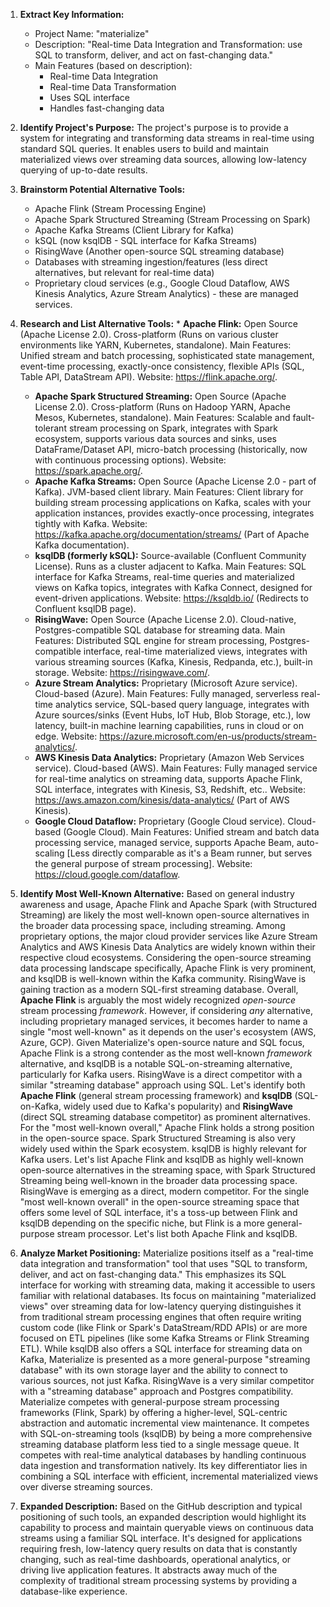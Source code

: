 1.  **Extract Key Information:**
    *   Project Name: "materialize"
    *   Description: "Real-time Data Integration and Transformation: use SQL to transform, deliver, and act on fast-changing data."
    *   Main Features (based on description):
        *   Real-time Data Integration
        *   Real-time Data Transformation
        *   Uses SQL interface
        *   Handles fast-changing data

2.  **Identify Project's Purpose:**
    The project's purpose is to provide a system for integrating and transforming data streams in real-time using standard SQL queries. It enables users to build and maintain materialized views over streaming data sources, allowing low-latency querying of up-to-date results.

3.  **Brainstorm Potential Alternative Tools:**
    *   Apache Flink (Stream Processing Engine)
    *   Apache Spark Structured Streaming (Stream Processing on Spark)
    *   Apache Kafka Streams (Client Library for Kafka)
    *   kSQL (now ksqlDB - SQL interface for Kafka Streams)
    *   RisingWave (Another open-source SQL streaming database)
    *   Databases with streaming ingestion/features (less direct alternatives, but relevant for real-time data)
    *   Proprietary cloud services (e.g., Google Cloud Dataflow, AWS Kinesis Analytics, Azure Stream Analytics) - these are managed services.

4.  **Research and List Alternative Tools:**
        *   **Apache Flink:** Open Source (Apache License 2.0). Cross-platform (Runs on various cluster environments like YARN, Kubernetes, standalone). Main Features: Unified stream and batch processing, sophisticated state management, event-time processing, exactly-once consistency, flexible APIs (SQL, Table API, DataStream API). Website: https://flink.apache.org/.
    *   **Apache Spark Structured Streaming:** Open Source (Apache License 2.0). Cross-platform (Runs on Hadoop YARN, Apache Mesos, Kubernetes, standalone). Main Features: Scalable and fault-tolerant stream processing on Spark, integrates with Spark ecosystem, supports various data sources and sinks, uses DataFrame/Dataset API, micro-batch processing (historically, now with continuous processing options). Website: https://spark.apache.org/.
    *   **Apache Kafka Streams:** Open Source (Apache License 2.0 - part of Kafka). JVM-based client library. Main Features: Client library for building stream processing applications on Kafka, scales with your application instances, provides exactly-once processing, integrates tightly with Kafka. Website: https://kafka.apache.org/documentation/streams/ (Part of Apache Kafka documentation).
    *   **ksqlDB (formerly kSQL):** Source-available (Confluent Community License). Runs as a cluster adjacent to Kafka. Main Features: SQL interface for Kafka Streams, real-time queries and materialized views on Kafka topics, integrates with Kafka Connect, designed for event-driven applications. Website: https://ksqldb.io/ (Redirects to Confluent ksqlDB page).
    *   **RisingWave:** Open Source (Apache License 2.0). Cloud-native, Postgres-compatible SQL database for streaming data. Main Features: Distributed SQL engine for stream processing, Postgres-compatible interface, real-time materialized views, integrates with various streaming sources (Kafka, Kinesis, Redpanda, etc.), built-in storage. Website: https://risingwave.com/.
    *   **Azure Stream Analytics:** Proprietary (Microsoft Azure service). Cloud-based (Azure). Main Features: Fully managed, serverless real-time analytics service, SQL-based query language, integrates with Azure sources/sinks (Event Hubs, IoT Hub, Blob Storage, etc.), low latency, built-in machine learning capabilities, runs in cloud or on edge. Website: https://azure.microsoft.com/en-us/products/stream-analytics/.
    *   **AWS Kinesis Data Analytics:** Proprietary (Amazon Web Services service). Cloud-based (AWS). Main Features: Fully managed service for real-time analytics on streaming data, supports Apache Flink, SQL interface, integrates with Kinesis, S3, Redshift, etc.. Website: https://aws.amazon.com/kinesis/data-analytics/ (Part of AWS Kinesis).
    *   **Google Cloud Dataflow:** Proprietary (Google Cloud service). Cloud-based (Google Cloud). Main Features: Unified stream and batch data processing service, managed service, supports Apache Beam, auto-scaling [Less directly comparable as it's a Beam runner, but serves the general purpose of stream processing]. Website: https://cloud.google.com/dataflow.

5.  **Identify Most Well-Known Alternative:**
    Based on general industry awareness and usage, Apache Flink and Apache Spark (with Structured Streaming) are likely the most well-known open-source alternatives in the broader data processing space, including streaming. Among proprietary options, the major cloud provider services like Azure Stream Analytics and AWS Kinesis Data Analytics are widely known within their respective cloud ecosystems. Considering the open-source streaming data processing landscape specifically, Apache Flink is very prominent, and ksqlDB is well-known within the Kafka community. RisingWave is gaining traction as a modern SQL-first streaming database. Overall, **Apache Flink** is arguably the most widely recognized *open-source* stream processing *framework*. However, if considering *any* alternative, including proprietary managed services, it becomes harder to name a single "most well-known" as it depends on the user's ecosystem (AWS, Azure, GCP). Given Materialize's open-source nature and SQL focus, Apache Flink is a strong contender as the most well-known *framework* alternative, and ksqlDB is a notable SQL-on-streaming alternative, particularly for Kafka users. RisingWave is a direct competitor with a similar "streaming database" approach using SQL. Let's identify both **Apache Flink** (general stream processing framework) and **ksqlDB** (SQL-on-Kafka, widely used due to Kafka's popularity) and **RisingWave** (direct SQL streaming database competitor) as prominent alternatives. For the "most well-known overall," Apache Flink holds a strong position in the open-source space. Spark Structured Streaming is also very widely used within the Spark ecosystem. ksqlDB is highly relevant for Kafka users. Let's list Apache Flink and ksqlDB as highly well-known open-source alternatives in the streaming space, with Spark Structured Streaming being well-known in the broader data processing space. RisingWave is emerging as a direct, modern competitor. For the single "most well-known overall" in the open-source streaming space that offers some level of SQL interface, it's a toss-up between Flink and ksqlDB depending on the specific niche, but Flink is a more general-purpose stream processor. Let's list both Apache Flink and ksqlDB.

6.  **Analyze Market Positioning:**
    Materialize positions itself as a "real-time data integration and transformation" tool that uses "SQL to transform, deliver, and act on fast-changing data." This emphasizes its SQL interface for working with streaming data, making it accessible to users familiar with relational databases. Its focus on maintaining "materialized views" over streaming data for low-latency querying distinguishes it from traditional stream processing engines that often require writing custom code (like Flink or Spark's DataStream/RDD APIs) or are more focused on ETL pipelines (like some Kafka Streams or Flink Streaming ETL). While ksqlDB also offers a SQL interface for streaming data on Kafka, Materialize is presented as a more general-purpose "streaming database" with its own storage layer and the ability to connect to various sources, not just Kafka. RisingWave is a very similar competitor with a "streaming database" approach and Postgres compatibility. Materialize competes with general-purpose stream processing frameworks (Flink, Spark) by offering a higher-level, SQL-centric abstraction and automatic incremental view maintenance. It competes with SQL-on-streaming tools (ksqlDB) by being a more comprehensive streaming database platform less tied to a single message queue. It competes with real-time analytical databases by handling continuous data ingestion and transformation natively. Its key differentiator lies in combining a SQL interface with efficient, incremental materialized views over diverse streaming sources.

7.  **Expanded Description:**
    Based on the GitHub description and typical positioning of such tools, an expanded description would highlight its capability to process and maintain queryable views on continuous data streams using a familiar SQL interface. It's designed for applications requiring fresh, low-latency query results on data that is constantly changing, such as real-time dashboards, operational analytics, or driving live application features. It abstracts away much of the complexity of traditional stream processing systems by providing a database-like experience.